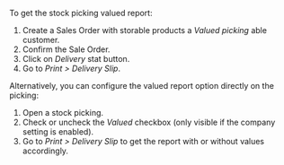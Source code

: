 To get the stock picking valued report:

1.  Create a Sales Order with storable products a _Valued picking_ able customer.
2.  Confirm the Sale Order.
3.  Click on _Delivery_ stat button.
4.  Go to _Print \> Delivery Slip_.

Alternatively, you can configure the valued report option directly on the picking:

1.  Open a stock picking.
2.  Check or uncheck the _Valued_ checkbox (only visible if the company setting is
    enabled).
3.  Go to _Print \> Delivery Slip_ to get the report with or without values accordingly.
